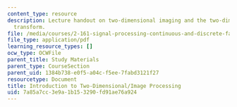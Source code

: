 ```yaml
---
content_type: resource
description: Lecture handout on two-dimensional imaging and the two-dimensional Fourier
  transform.
file: /media/courses/2-161-signal-processing-continuous-and-discrete-fall-2008/7a85a7cc3e9a1b153290fd91ae76a924_freqdom.pdf
file_type: application/pdf
learning_resource_types: []
ocw_type: OCWFile
parent_title: Study Materials
parent_type: CourseSection
parent_uid: 1384b738-e0f5-a04c-f5ee-7fabd3121f27
resourcetype: Document
title: Introduction to Two-Dimensional/Image Processing
uid: 7a85a7cc-3e9a-1b15-3290-fd91ae76a924
---
```

